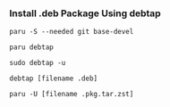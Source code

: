 ###  Install .deb Package Using debtap
```
paru -S --needed git base-devel

paru debtap

sudo debtap -u 

debtap [filename .deb]

paru -U [filename .pkg.tar.zst]
```
